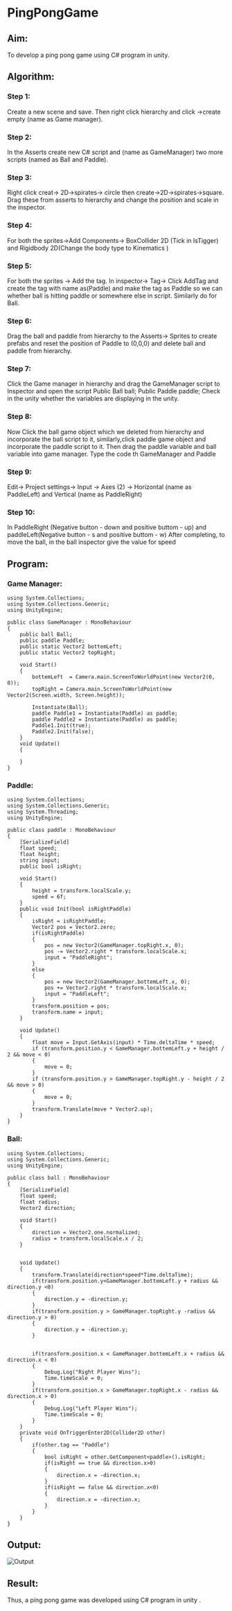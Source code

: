 # PingPongGame

## Aim:

To develop a ping pong game using C# program in unity.
## Algorithm:
### Step 1:
Create a new scene and save. Then right click hierarchy and click ->create empty (name as Game manager).
### Step 2:
In the Asserts create new C# script and (name as GameManager) two more scripts (named as Ball and Paddle).
### Step 3:
Right click creat-> 2D->spirates-> circle then create->2D->spirates->square. Drag these from asserts to hierarchy and change the position and scale in the inspector.
### Step 4:
For both the sprites->Add Components-> BoxCollider 2D (Tick in IsTigger) and Rigidbody 2D(Change the body type to Kinematics )
### Step 5:
For both the sprites -> Add the tag. In inspector-> Tag-> Click AddTag and create the tag with name as(Paddle) and make the tag as Paddle so we can whether ball is hitting paddle or somewhere else in script. Similarly do for Ball.
### Step 6:
Drag the ball and paddle from hierarchy to the Asserts-> Sprites to create prefabs and reset the position of Paddle to (0,0,0) and delete ball and paddle from hierarchy.
### Step 7:
Click the Game manager in hierarchy and drag the GameManager script to Inspector and open the script
Public Ball ball;
Public Paddle paddle;
Check in the unity whether the variables are displaying in the unity.
### Step 8:
Now Click the ball game object which we deleted from hierarchy and incorporate the ball script to it, similarly,click paddle game object and incorporate the paddle script to it. Then drag the paddle variable and ball variable into game manager.
Type the code th GameManager and Paddle
### Step 9:
Edit-> Project settings-> Input -> Axes (2) -> Horizontal (name as PaddleLeft) and Vertical (name as PaddleRight)
### Step 10:
In PaddleRight (Negative button - down and positive buttom - up) and paddleLeft(Negative button - s and positive buttom - w)
 After completing, to move the ball, in the ball inspector give the value for speed
 
 ## Program:
 ### Game Manager:
```
using System.Collections;
using System.Collections.Generic;
using UnityEngine;

public class GameManager : MonoBehaviour
{
    public ball Ball;
    public paddle Paddle;
    public static Vector2 bottemLeft;
    public static Vector2 topRight;
    
    void Start()
    { 
        bottemLeft  = Camera.main.ScreenToWorldPoint(new Vector2(0, 0));  
        topRight = Camera.main.ScreenToWorldPoint(new Vector2(Screen.width, Screen.height));

        Instantiate(Ball);
        paddle Paddle1 = Instantiate(Paddle) as paddle;
        paddle Paddle2 = Instantiate(Paddle) as paddle;
        Paddle1.Init(true);
        Paddle2.Init(false);
    }
    void Update()
    {
        
    }
}

```
### Paddle:
```
using System.Collections;
using System.Collections.Generic;
using System.Threading;
using UnityEngine;

public class paddle : MonoBehaviour
{
    [SerializeField]
    float speed;
    float height;
    string input;
    public bool isRight;
   
    void Start()
    {
        height = transform.localScale.y;
        speed = 6f;
    }
    public void Init(bool isRightPaddle)
    {
        isRight = isRightPaddle;
        Vector2 pos = Vector2.zero;
        if(isRightPaddle)
        {
            pos = new Vector2(GameManager.topRight.x, 0);
            pos -= Vector2.right * transform.localScale.x;
            input = "PaddleRight";
        }
        else
        {
            pos = new Vector2(GameManager.bottemLeft.x, 0);
            pos += Vector2.right * transform.localScale.x;
            input = "PaddleLeft";
        }
        transform.position = pos;
        transform.name = input;
    }
    
    void Update()
    {
        float move = Input.GetAxis(input) * Time.deltaTime * speed;
        if (transform.position.y < GameManager.bottemLeft.y + height / 2 && move < 0)
        {
            move = 0;
        }
        if (transform.position.y > GameManager.topRight.y - height / 2 && move > 0)
        {
            move = 0;
        }
        transform.Translate(move * Vector2.up);
    }
}

```
### Ball:
```
using System.Collections;
using System.Collections.Generic;
using UnityEngine;

public class ball : MonoBehaviour
{
    [SerializeField]
    float speed;
    float radius;
    Vector2 direction;
   
    void Start()
    {
        direction = Vector2.one.normalized;
        radius = transform.localScale.x / 2;
    }

    
    void Update()
    {
        transform.Translate(direction*speed*Time.deltaTime);
        if(transform.position.y<GameManager.bottemLeft.y + radius && direction.y <0)
        {
            direction.y = -direction.y;
        }
        if(transform.position.y > GameManager.topRight.y -radius && direction.y > 0)
        {
            direction.y = -direction.y;
        }

       
        if(transform.position.x < GameManager.bottemLeft.x + radius && direction.x < 0)
        {
            Debug.Log("Right Player Wins");
            Time.timeScale = 0;
        }
        if(transform.position.x > GameManager.topRight.x - radius && direction.x > 0)
        {
            Debug.Log("Left Player Wins");
            Time.timeScale = 0;
        }
    }
    private void OnTriggerEnter2D(Collider2D other)
    {
        if(other.tag == "Paddle")
        {
            bool isRight = other.GetComponent<paddle>().isRight;
            if(isRight == true && direction.x>0)
            {
                direction.x = -direction.x;
            }
            if(isRight == false && direction.x<0)
            {
                direction.x = -direction.x;
            }
        }
    }
}

```
 ## Output:
 ![Output](2.png)
 ## Result:
Thus, a ping pong game was developed using C# program in unity .

